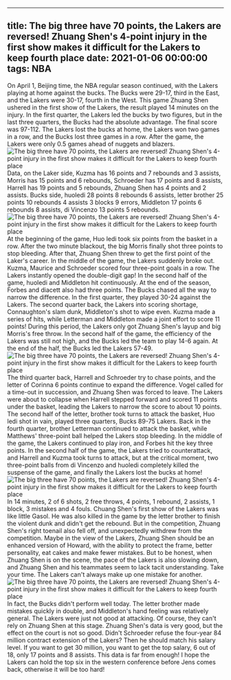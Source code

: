 
---
title: The big three have 70 points, the Lakers are reversed! Zhuang Shen's 4-point injury in the first show makes it difficult for the Lakers to keep fourth place
date: 2021-01-06 00:00:00
tags:  NBA
---
On April 1, Beijing time, the NBA regular season continued, with the Lakers playing at home against the bucks. The Bucks were 29-17, third in the East, and the Lakers were 30-17, fourth in the West. This game Zhuang Shen ushered in the first show of the Lakers, the result played 14 minutes on the injury. In the first quarter, the Lakers led the bucks by two figures, but in the last three quarters, the Bucks had the absolute advantage. The final score was 97-112. The Lakers lost the bucks at home, the Lakers won two games in a row, and the Bucks lost three games in a row. After the game, the Lakers were only 0.5 games ahead of nuggets and blazers.
![The big three have 70 points, the Lakers are reversed! Zhuang Shen's 4-point injury in the first show makes it difficult for the Lakers to keep fourth place](475b6491-209a-4676-866e-9f886b786cd0.gif)
Data, on the Laker side, Kuzma has 16 points and 7 rebounds and 3 assists, Morris has 15 points and 6 rebounds, Schroeder has 17 points and 8 assists, Harrell has 19 points and 5 rebounds, Zhuang Shen has 4 points and 2 assists. Bucks side, huoledi 28 points 8 rebounds 6 assists, letter brother 25 points 10 rebounds 4 assists 3 blocks 9 errors, Middleton 17 points 6 rebounds 8 assists, di Vincenzo 13 points 5 rebounds.
![The big three have 70 points, the Lakers are reversed! Zhuang Shen's 4-point injury in the first show makes it difficult for the Lakers to keep fourth place](125ab128-9efb-4e6b-9c9d-d8ee6f83215e.gif)
At the beginning of the game, Huo ledi took six points from the basket in a row. After the two minute blackout, the big Morris finally shot three points to stop bleeding. After that, Zhuang Shen threw to get the first point of the Laker's career. In the middle of the game, the Lakers suddenly broke out. Kuzma, Maurice and Schroeder scored four three-point goals in a row. The Lakers instantly opened the double-digit gap! In the second half of the game, huoledi and Middleton hit continuously. At the end of the season, Forbes and diacett also had three points. The Bucks chased all the way to narrow the difference. In the first quarter, they played 30-24 against the Lakers. The second quarter back, the Lakers into scoring shortage, Connaughton's slam dunk, Middleton's shot to wipe even. Kuzma made a series of hits, while Letterman and Middleton made a joint effort to score 11 points! During this period, the Lakers only got Zhuang Shen's layup and big Morris's free throw. In the second half of the game, the efficiency of the Lakers was still not high, and the Bucks led the team to play 14-6 again. At the end of the half, the Bucks led the Lakers 57-49.
![The big three have 70 points, the Lakers are reversed! Zhuang Shen's 4-point injury in the first show makes it difficult for the Lakers to keep fourth place](eeb38caa-3820-41a1-9622-0e881618a1da.gif)
The third quarter back, Harrell and Schroeder try to chase points, and the letter of Corinna 6 points continue to expand the difference. Vogel called for a time-out in succession, and Zhuang Shen was forced to leave. The Lakers were about to collapse when Harrell stepped forward and scored 11 points under the basket, leading the Lakers to narrow the score to about 10 points. The second half of the letter, brother took turns to attack the basket, Huo ledi shot in vain, played three quarters, Bucks 89-75 Lakers. Back in the fourth quarter, brother Letterman continued to attack the basket, while Matthews' three-point ball helped the Lakers stop bleeding. In the middle of the game, the Lakers continued to play iron, and Forbes hit the key three points. In the second half of the game, the Lakers tried to counterattack, and Harrell and Kuzma took turns to attack, but at the critical moment, two three-point balls from di Vincenzo and huoledi completely killed the suspense of the game, and finally the Lakers lost the bucks at home!
![The big three have 70 points, the Lakers are reversed! Zhuang Shen's 4-point injury in the first show makes it difficult for the Lakers to keep fourth place](e24f763d-55d8-49ac-a80e-d62389fba0d2.gif)
In 14 minutes, 2 of 6 shots, 2 free throws, 4 points, 1 rebound, 2 assists, 1 block, 3 mistakes and 4 fouls. Chuang Shen's first show of the Lakers was like little Gasol. He was also killed in the game by the letter brother to finish the violent dunk and didn't get the rebound. But in the competition, Zhuang Shen's right toenail also fell off, and unexpectedly withdrew from the competition. Maybe in the view of the Lakers, Zhuang Shen should be an enhanced version of Howard, with the ability to protect the frame, better personality, eat cakes and make fewer mistakes. But to be honest, when Zhuang Shen is on the scene, the pace of the Lakers is also slowing down, and Zhuang Shen and his teammates seem to lack tacit understanding. Take your time. The Lakers can't always make up one mistake for another.
![The big three have 70 points, the Lakers are reversed! Zhuang Shen's 4-point injury in the first show makes it difficult for the Lakers to keep fourth place](de9c314f-6fa9-4dcb-b8a7-3af7a4f04684.gif)
In fact, the Bucks didn't perform well today. The letter brother made mistakes quickly in double, and Middleton's hand feeling was relatively general. The Lakers were just not good at attacking. Of course, they can't rely on Zhuang Shen at this stage. Zhuang Shen's data is very good, but the effect on the court is not so good. Didn't Schroeder refuse the four-year 84 million contract extension of the Lakers? Then he should match his salary level. If you want to get 30 million, you want to get the top salary, 6 out of 18, only 17 points and 8 assists. This data is far from enough! I hope the Lakers can hold the top six in the western conference before Jens comes back, otherwise it will be too hard!